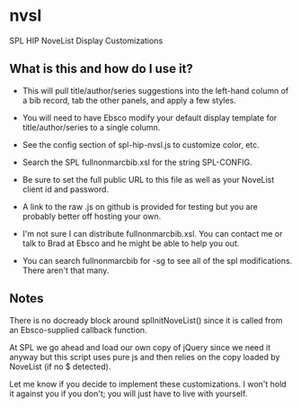 nvsl
====

SPL HIP NoveList Display Customizations


What is this and how do I use it?
-------------------------

* This will pull title/author/series suggestions into the
 left-hand column of a bib record, tab the other panels,
 and apply a few styles.

* You will need to have Ebsco modify your default display
 template for title/author/series to a single column. 

* See the config section of spl-hip-nvsl.js to customize color, etc.

* Search the SPL fullnonmarcbib.xsl for the string SPL-CONFIG.

* Be sure to set the full public URL to this file
 as well as your NoveList client id and password.

* A link to the raw .js on github is provided for testing but
 you are probably better off hosting your own.

* I'm not sure I can distribute fullnonmarcbib.xsl. You can contact me
 or talk to Brad at Ebsco and he might be able to help you out.

* You can search fullnonmarcbib for -sg to see all of the spl modifications.
There aren't that many.


Notes 
-------------------------

There is no docready block around splInitNoveList() 
since it is called from an Ebsco-supplied callback function.

At SPL we go ahead and load our own copy of jQuery 
since we need it anyway but this script uses pure js 
and then relies on the copy loaded by NoveList (if no $ detected).

Let me know if you decide to implement these customizations.
I won't hold it against you if you don't; you will just have to live with yourself.

